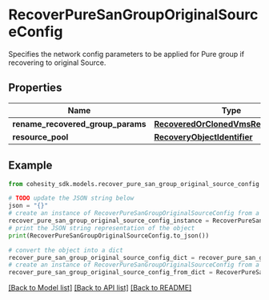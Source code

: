 # RecoverPureSanGroupOriginalSourceConfig

Specifies the network config parameters to be applied for Pure group if recovering to original Source.

## Properties

Name | Type | Description | Notes
------------ | ------------- | ------------- | -------------
**rename_recovered_group_params** | [**RecoveredOrClonedVmsRenameConfig**](RecoveredOrClonedVmsRenameConfig.md) |  | [optional] 
**resource_pool** | [**RecoveryObjectIdentifier**](RecoveryObjectIdentifier.md) |  | [optional] 

## Example

```python
from cohesity_sdk.models.recover_pure_san_group_original_source_config import RecoverPureSanGroupOriginalSourceConfig

# TODO update the JSON string below
json = "{}"
# create an instance of RecoverPureSanGroupOriginalSourceConfig from a JSON string
recover_pure_san_group_original_source_config_instance = RecoverPureSanGroupOriginalSourceConfig.from_json(json)
# print the JSON string representation of the object
print(RecoverPureSanGroupOriginalSourceConfig.to_json())

# convert the object into a dict
recover_pure_san_group_original_source_config_dict = recover_pure_san_group_original_source_config_instance.to_dict()
# create an instance of RecoverPureSanGroupOriginalSourceConfig from a dict
recover_pure_san_group_original_source_config_from_dict = RecoverPureSanGroupOriginalSourceConfig.from_dict(recover_pure_san_group_original_source_config_dict)
```
[[Back to Model list]](../README.md#documentation-for-models) [[Back to API list]](../README.md#documentation-for-api-endpoints) [[Back to README]](../README.md)


